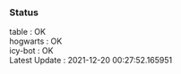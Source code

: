 ### Status


table : OK  
hogwarts : OK  
icy-bot : OK  
Latest Update : 2021-12-20 00:27:52.165951
